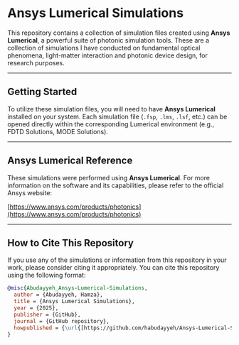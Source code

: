 # Ansys Lumerical Simulations

This repository contains a collection of simulation files created using **Ansys Lumerical**, a powerful suite of photonic simulation tools. 
These are a collection of simulations I have conducted on  fundamental optical phenomena, light-matter interaction and photonic device design, for research purposes.

---
## Getting Started

To utilize these simulation files, you will need to have **Ansys Lumerical** installed on your system. Each simulation file (`.fsp`, `.lms`, `.lsf`, etc.) can be opened directly within the corresponding Lumerical environment (e.g., FDTD Solutions, MODE Solutions).

---
## Ansys Lumerical Reference

These simulations were performed using **Ansys Lumerical**. For more information on the software and its capabilities, please refer to the official Ansys website:

[https://www.ansys.com/products/photonics](https://www.ansys.com/products/photonics)

---
## How to Cite This Repository

If you use any of the simulations or information from this repository in your work, please consider citing it appropriately. You can cite this repository using the following format:

```bibtex
@misc{Abudayyeh_Ansys-Lumerical-Simulations,
  author = {Abudayyeh, Hamza},
  title = {Ansys Lumerical Simulations},
  year = {2025},
  publisher = {GitHub},
  journal = {GitHub repository},
  howpublished = {\url{[https://github.com/habudayyeh/Ansys-Lumerical-Simulations](https://github.com/habudayyeh/Ansys-Lumerical-Simulations)}}
}
